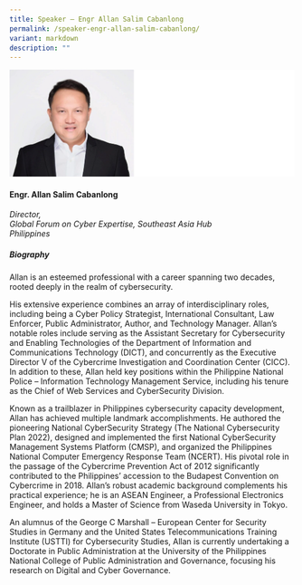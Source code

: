 ```yaml
---
title: Speaker – Engr Allan Salim Cabanlong
permalink: /speaker-engr-allan-salim-cabanlong/
variant: markdown
description: ""
---
```

![](/images/2025%20speakers/Allan_Cabanlong.png)
#### **Engr. Allan Salim Cabanlong**

*Director,<br>Global Forum on Cyber Expertise, Southeast Asia Hub<br>Philippines*

##### **Biography**
Allan is an esteemed professional with a career spanning two decades, rooted deeply in the realm of cybersecurity.

His extensive experience combines an array of interdisciplinary roles, including being a Cyber Policy Strategist, International Consultant, Law Enforcer, Public Administrator, Author, and Technology Manager. Allan’s notable roles include serving as the Assistant Secretary for Cybersecurity and Enabling Technologies of the Department of Information and Communications Technology (DICT), and concurrently as the Executive Director V of the Cybercrime Investigation and Coordination Center (CICC). In addition to these, Allan held key positions within the Philippine National Police – Information Technology Management Service, including his tenure as the Chief of Web Services and CyberSecurity Division.

Known as a trailblazer in Philippines cybersecurity capacity development, Allan has achieved multiple landmark accomplishments. He authored the pioneering National CyberSecurity Strategy (The National Cybersecurity Plan 2022), designed and implemented the first National CyberSecurity Management Systems Platform (CMSP), and organized the Philippines National Computer Emergency Response Team (NCERT). His pivotal role in the passage of the Cybercrime Prevention Act of 2012 significantly contributed to the Philippines’ accession to the Budapest Convention on Cybercrime in 2018. Allan’s robust academic background complements his practical experience; he is an ASEAN Engineer, a Professional Electronics Engineer, and holds a Master of Science from Waseda University in Tokyo.

An alumnus of the George C Marshall – European Center for Security Studies in Germany and the United States Telecommunications Training Institute (USTTI) for Cybersecurity Studies, Allan is currently undertaking a Doctorate in Public Administration at the University of the Philippines National College of Public Administration and Governance, focusing his research on Digital and Cyber Governance.
